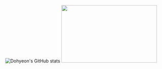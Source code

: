 ![Dohyeon's GitHub stats](https://github-readme-stats.vercel.app/api?username=dohy-eon&hide=stars&show_icons=true&count_private=true&bg_color=fff&text_color=3D3B40&icon_color=DDD7B5&title_color=DDD7B5)
<a href="https://github.com/devxb/gitanimals">
<img
    src="https://render.gitanimals.org/lines/dohy-eon?pet-id=716549041760358184"
    width="300"
    height="180"
  />
</a>

<!--
## 최도현 | Dohyeon Choi 🍒
#### 🎯 Focusing On ...
[![My Skills](https://skillicons.dev/icons?i=react,tailwind,ts)](https://skillicons.dev)


#### 🌟 Stats

<a href="https://github.com/dohy-eon">
  <img height=200 align="center" src="https://github-readme-stats.vercel.app/api?username=dohy-eon&theme=buefy" />
</a>
<a href="https://github.com/dohy-eon">
  <img height=200 align="center" src="https://github-readme-stats.vercel.app/api/top-langs?username=dohy-eon&layout=compact&langs_count=6&card_width=310&theme=buefy" />
</a>

#### 😺 Doggi

  <a href="https://www.gitanimals.org/en_US?utm_medium=image&utm_source=titeotty&utm_content=line">
    <img
      src="https://render.gitanimals.org/lines/dohy-eon?pet-id=716549041760358184"
      width="480"
      height="120"
    />
  </a>

#### 🍒 SNS & Blog & Portfolio
<a href="https://instagram.com/c_do.hy">
    <img 
        src="http://img.shields.io/badge/-Instagram-black?style=flat&logo=Instagram&link=https://instagram.com/c_do.hy/"
        style="height : auto; margin-left : 10px; margin-right : 10px;"/>
</a>
<a href="https://dohy.tistory.com/">
    <img 
        src="http://img.shields.io/badge/Tistory-000000?style=flat&logo=tistory&link=https://dohy.tistory.com/"
        style="height : auto; margin-left : 10px; margin-right : 10px;"/>
</a>
<a href="https://rose-tray-606.notion.site/10e7ae28f6ba802a9629c134d6eb4828">
  <img 
        src="http://img.shields.io/badge/-Portfolio-black?style=flat&logo=Portfolio&link=https://rose-tray-606.notion.site/10e7ae28f6ba802a9629c134d6eb4828"
        style="height : auto; margin-left : 10px; margin-right : 10px;"/>
</a>
--!>
<!-- <a href="https://hits.seeyoufarm.com">
    <img src="https://hits.seeyoufarm.com/api/count/incr/badge.svg?url=https%3A%2F%2Fgithub.com%2Ftiteotty&count_bg=%23000000&title_bg=%23555555&icon=&icon_color=%23E7E7E7&title=visits&edge_flat=false"/>
</a> -->

<!--![HTML5](https://img.shields.io/badge/html5-%23E34F26.svg?style=for-the-badge&logo=html5&logoColor=white) 
![CSS3](https://img.shields.io/badge/css3-%231572B6.svg?style=for-the-badge&logo=css3&logoColor=white) 
![JavaScript](https://img.shields.io/badge/javascript-%23323330.svg?style=for-the-badge&logo=javascript&logoColor=%23F7DF1E)
![Typescript](https://img.shields.io/badge/Typescript-3178C6?style=for-the-badge&logo=Typescript&logoColor=white)
![Java](https://img.shields.io/badge/java-%23ED8B00.svg?style=for-the-badge&logo=openjdk&logoColor=white)
![SpringBoot](https://img.shields.io/badge/springboot-6DB33F?style=for-the-badge&logo=springboot&logoColor=white) <br> 
![MySQL](https://img.shields.io/badge/mysql-4479A1.svg?style=for-the-badge&logo=mysql&logoColor=white)
![MongoDB](https://img.shields.io/badge/MongoDB-%234ea94b.svg?style=for-the-badge&logo=mongodb&logoColor=white) <br> --!>


<!-- #### ⚙️ Tech Stacks & Tools

[![My Skills](https://skillicons.dev/icons?i=spring,mysql,mongodb,docker,idea)](https://skillicons.dev)


[![My Skills](https://skillicons.dev/icons?i=react,nextjs,html,css,bootstrap,tailwind,js,ts,vscode)](https://skillicons.dev)


![React Native](https://img.shields.io/badge/react_native-%2320232a.svg?style=for-the-badge&logo=react&logoColor=%2361DAFB)
![Expo](https://img.shields.io/badge/expo-1C1E24?style=for-the-badge&logo=expo&logoColor=#D04A37) <br> --!>
